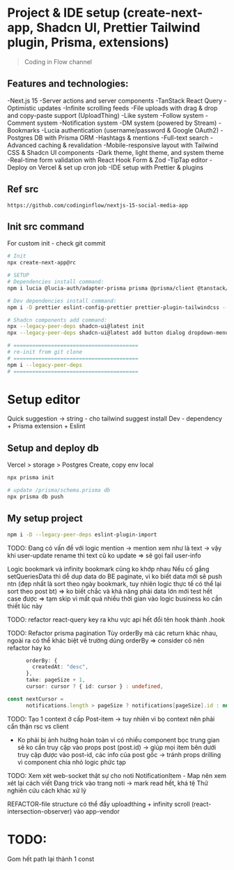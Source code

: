 # Project & IDE setup (create-next-app, Shadcn UI, Prettier Tailwind plugin, Prisma, extensions)

> Coding in Flow channel

## Features and technologies:

-Next.js 15
-Server actions and server components
-TanStack React Query
-Optimistic updates
-Infinite scrolling feeds
-File uploads with drag & drop and copy-paste support (UploadThing)
-Like system
-Follow system
-Comment system
-Notification system
-DM system (powered by Stream)
-Bookmarks
-Lucia authentication (username/password & Google OAuth2)
-Postgres DB with Prisma ORM
-Hashtags & mentions
-Full-text search
-Advanced caching & revalidation
-Mobile-responsive layout with Tailwind CSS & Shadcn UI components
-Dark theme, light theme, and system theme
-Real-time form validation with React Hook Form & Zod
-TipTap editor
-Deploy on Vercel & set up cron job
-IDE setup with Prettier & plugins

## Ref src

`https://github.com/codinginflow/nextjs-15-social-media-app`

## Init src command

For custom init - check git commit

```bash
# Init
npx create-next-app@rc

# SETUP
# Dependencies install command:
npm i lucia @lucia-auth/adapter-prisma prisma @prisma/client @tanstack/react-query @tanstack/react-query-devtools @tiptap/react @tiptap/starter-kit @tiptap/extension-placeholder @tiptap/pm uploadthing @uploadthing/react arctic date-fns ky next-themes react-cropper react-image-file-resizer react-intersection-observer react-linkify-it stream-chat stream-chat-react zod --legacy-peer-deps

# Dev dependencies install command:
npm i -D prettier eslint-config-prettier prettier-plugin-tailwindcss --legacy-peer-deps

# Shadcn components add command:
npx --legacy-peer-deps shadcn-ui@latest init
npx --legacy-peer-deps shadcn-ui@latest add button dialog dropdown-menu form input label skeleton tabs textarea toast tooltip

# ========================================
# re-init from git clone
# ========================================
npm i --legacy-peer-deps
# ========================================

```

# Setup editor

Quick suggestion -> string - cho tailwind suggest
install Dev - dependency + Prisma extension + Eslint

## Setup and deploy db

Vercel > storage > Postgres
Create, copy env local

```bash
npx prisma init

# update /prisma/schema.prisma db
npx prisma db push

```

## My setup project

```bash
npm i -D --legacy-peer-deps eslint-plugin-import

```

TODO:
Đang có vấn đề với logic mention
-> mention xem như là text -> vậy khi user-update rename thì text cũ ko update
=> sẽ gọi fail user-info

Logic bookmark và infinity bookmark cũng ko khớp nhau
Nếu cố gắng setQueriesData thì dễ dup data do BE paginate, vì ko biết data mới sẽ push ntn
(đẹp nhất là sort theo ngày bookmark, tuy nhiên logic thực tế có thể lại sort theo post bt)
=> ko biết chắc và khả năng phải data lớn mới test hết case được
=> tạm skip vì mất quá nhiều thời gian vào logic business ko cần thiết lúc này

TODO:
refactor react-query key ra khu vực api hết
đổi tên hook thành .hook

TODO:
Refactor prisma pagination
Tùy orderBy mà các return khác nhau, ngoài ra có thể khác biệt về trường dùng orderBy
=> consider có nên refactor hay ko

```ts
      orderBy: {
        createdAt: "desc",
      },
      take: pageSize + 1,
      cursor: cursor ? { id: cursor } : undefined,

const nextCursor =
      notifications.length > pageSize ? notifications[pageSize].id : null;

```

TODO:
Tạo 1 context ở cấp Post-item -> tuy nhiên vì bọ context nên phải cẩn thận rsc vs client

- Ko phải bị ảnh hưởng hoàn toàn vì có nhiều component bọc trung gian sẽ ko cần truy cập vào props post (post.id)
  -> giúp mọi item bên dưới truy cập được vào post-id, các info của post gốc
  -> tránh props drilling vì component chia nhỏ logic phức tạp

TODO:
Xem xét web-socket thật sự cho noti
NotificationItem - Map nên xem xét lại cách viết
Đang trick vào trang noti -> mark read hết, khá tệ
Thử nghiên cứu cách khác xử lý

REFACTOR-file structure
có thể đẩy uploadthing + infinity scroll (react-intersection-observer) vào app-vendor

# TODO:

Gom hết path lại thành 1 const
